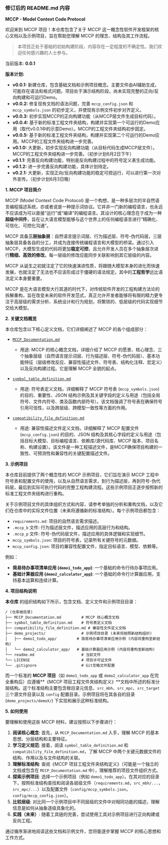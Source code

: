 ### 修订后的 README.md 内容

**MCCP - Model Context Code Protocol**

欢迎来到 MCCP 项目！本仓库包含了关于 MCCP 这一概念性软件开发框架的核心文档以及示例项目，旨在帮助您理解 MCCP 的理念、结构及其工作流程。

> 本项目正处于基础的初始构建阶段，内容存在一定程度的不确定性。我们欢迎任何感兴趣的人士参与。

当前版本: **0.0.1**

**版本计划:**

*   **v0.0.1:** 新建仓库，包含基础文档和示例项目概念。主要文件由AI辅助生成，可能存在语法和格式问题。项目处于演示结构阶段，尚未实现完整的正向/反向构建和可运行Demo。
*   **v0.0.2:** 修复现有文档的语法问题，完善 `mccp_config.json` 和 `mccp_symbols.json` 的初步定义，并使现有示例文件初步对齐定义。
*   **v0.0.3:** 初步实现MCCP的正向构建功能（从MCCP层文件生成目标代码）。
*   **v0.0.4:** 基于新的标准工程文件夹结构，构建并实现第一个可运行的Demo应用（取代v0.0.1中的示意Demo）。MCCP的工程文件夹结构初步固定。
*   **v0.0.5:** 基于新的标准工程文件夹结构，构建并实现第二个可运行的Demo应用。MCCP的工程文件夹结构进一步完善。
*   **v0.1.0:** 大更新，初步实现反向构建功能（从目标代码生成MCCP层文件）。MCCP的工程文件夹结构进一步完善。（初步计划6月2日下午）
*   **v0.1.1:** 完善反向构建功能，特别是反向构建过程中的符号定义表生成功能。
*   **v0.1.2:** 进一步完善反向构建功能，具体计划待定。
*   **v0.2.1:** 大更新，实现正向/反向构建功能的稳定可控运行，可以进行第一次对外宣传。（初步计划6月3日晚）

**1. MCCP 项目简介**

MCCP (Model Context Code Protocol) 是一个构想，是一种多层次的半自然语言编程描述系统，亦或者说是一种提示词协议。它并非一门新的编程语言，也永远不应该成为可以直接“运行”或“编译”的编程语言。其设计的核心理念在于成为一种**超级中间件**，旨在让大语言模型能够与这个世界上的任何编程语言进行“精确化、可信化、可控化沟通”。

MCCP 具备**三层抽象层**：自然语言提示词层、行为描述层、符号-伪代码层，三层抽象层具备各自的分工，并成为连接传统编程语言和大模型的桥梁。通过引入 MCCP，大模型生成的代码将更加**稳定可控**，且允许开发人员在多个抽象层次进行**精细、高效的修改**。每一层级的修改应能同步关联影响到其它层级的内容。

MCCP 从诞生之初就注定了它的快速演进性质，将跟随大模型本身的进化而快速发展，也就注定了无法也不应该形成过于僵硬的语法规定。其中的**工程哲学**远比语法定义本身要重要。

MCCP 是在大语言模型大行其道的时代下，对传统软件开发的工程构建方法论的拆解重构，旨在改变未来的软件开发范式，真正允许开发者能够将有限的精力更专注于高层级的需求分析、系统设计和行为规划，将繁琐的、低层级的代码实现细节交给大模型。

**2. 关键文档概览**

本仓库包含以下核心定义文档，它们详细阐述了 MCCP 的各个组成部分：

*   [`MCCP_Documentation.md`](./docs/MCCP_Documentation.md)
    *   用途: MCCP 的核心概念文档，详细介绍了 MCCP 的愿景、核心理念、三个抽象层级（自然语言提示词层、行为描述层、符号-伪代码层）、基本功能特征（层级修改反应、兼容性描述文件、符号表、结构化注释、宏定义）以及反向构建过程。它是理解 MCCP 全貌的起点。

*   [`symbol_table_definition.md`](./docs/symbol_table_definition.md)
    *   用途: 符号表定义文档，详细解释了 MCCP 符号表 (`mccp_symbols.json`) 的目的、重要性、JSON 结构示例及其关键字段的定义与用途（包括全局符号、文件内符号、类及函数内部符号）。该文档强调了符号表在确保符号引用可信性，以及跨层级、跨模型一致性等方面的作用。

*   [`compatibility_file_definition.md`](./docs/compatibility_table_definition.md)
    *   用途: 兼容性描述文件定义文档，详细解释了 MCCP 配置文件 (`mccp_config.json`) 的目的、JSON 结构及其核心字段的定义与用途（包括目标大模型、目标编程语言、依赖库/源代码库、MCCP 版本、项目名称、构建设置）。该文件是一种工程描述文件，是MCCP确保项目构建的一致性、可预测性和兼容性的关键配置描述文件。

**3. 示例项目**

本仓库目前提供了两个概念性的 MCCP 示例项目，它们旨在演示 MCCP 工程中符号表和配置文件的使用，以及从自然语言需求，到行为描述层，再到符号-伪代码层，最后到实际可执行代码的完整工程构建流程。这些示例项目正逐步按照新的标准工程文件夹结构进行重构。

关于示例项目文件的具体组织方式和内容，请参考单独的分析和重构文档，以及它们在仓库中的实际文件位置（未来将遵循新的标准结构）。每个示例项目都包含：

*   `requirements.md`: 项目的自然语言需求描述。
*   `.mccp_b` 文件: 行为描述层文件，描述应用的高层行为和结构。
*   `.mccp_p` 文件: 符号-伪代码层文件，描述应用的具体逻辑和实现细节。
*   `mccp_symbols.json`: 项目的符号表，记录所有关键符号的元数据。
*   `mccp_config.json`: 项目的兼容性配置文件，指定目标语言、模型、依赖等。

例如：

*   **简易待办事项清单应用 (`demo1_todo_app`)**: 一个基础的命令行待办事项应用。
*   **基础计算器应用 (`demo2_calculator_app`)**: 一个基础的命令行计算器应用，支持基本运算和连续计算。

**4. 项目结构说明**

**本仓库** 的组织结构如下所示，包含文档、定义文件和示例项目目录：

```
/ (仓库根目录)
├── MCCP_Documentation.md         # MCCP 核心概念文档
├── symbol_table_definition.md    # 符号表定义文档
├── compatibility_file_definition.md # 兼容性文件定义文档
├── demo_projects/                # 示例项目目录 (未来将按照新结构组织)
│   ├── demo1_todo_app/         # 简易待办事项清单应用示例 (内容将重构至新结构)
│   └── demo2_calculator_app/   # 基础计算器应用示例 (内容将重构至新结构)
└── readme.md                     # 当前文件
└── LICENSE                       # 项目许可证文件
└── .gitignore                    # Git忽略文件配置
```

而一个标准的 **MCCP 项目**（如 `demo1_todo_app` 或 `demo2_calculator_app` 在完全重构后）应遵循**《MCCP 项目工程文件夹结构定义》**文档中所述的标准分层结构。这个标准结构主要包含根目录元信息、`src_mbh`、`src_mpc`、`src_target` 三个源文件目录以及 `config` 配置目录。示例项目将在其各自的目录 (`demo_projects/demoX/`) 下实现和展示这种标准结构。

**5. 如何使用**

要理解和使用这些 MCCP 材料，建议按照以下步骤进行：

1.  **阅读核心概念**: 首先，从 `MCCP_Documentation.md` 入手，理解 MCCP 的基本思想、分层结构和主要特征。
2.  **学习定义规范**: 接着，阅读 `symbol_table_definition.md` 和 `compatibility_file_definition.md`，了解 MCCP 中两个关键元数据文件的结构、作用以及与文件结构的关联。
3.  **理解标准结构**: 查阅《MCCP 项目工程文件夹结构定义》（可能是一个独立的文档或包含在 `MCCP_Documentation.md` 中），理解推荐的项目文件组织方式。
4.  **探索示例项目**: 选择一个示例项目（例如 `demo1_todo_app`）。在其对应的目录下，按照标准结构查找和阅读各层级文件（`requirements.md`，`src_mbh/...`，`src_mpc/...`）以及配置文件（`config/mccp_symbols.json`，`config/mccp_config.json`）。
5.  **比较层级**: 对比同一个示例项目中不同层级的文件中对相同功能的描述，理解信息是如何从抽象逐级具象化的。
6.  **实践（未来）**: 随着工具链的完善，尝试使用工具对示例项目进行正向构建或反向工程。

通过循序渐进地阅读这些文档和示例文件，您将能逐步掌握 MCCP 的核心思想和工作方式。
